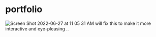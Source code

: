# portfolio
![Screen Shot 2022-06-27 at 11 05 31 AM](https://user-images.githubusercontent.com/93988552/175852440-dfc18dab-44d8-4fc4-84a2-78ed2e1a7436.png)
will fix this to make it more interactive and eye-pleasing ..
